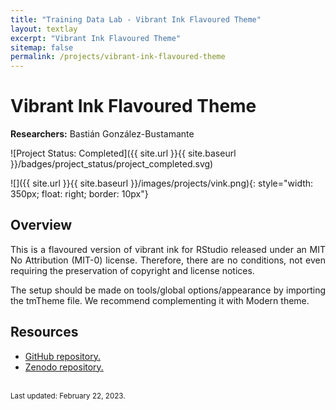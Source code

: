 ```yaml
---
title: "Training Data Lab - Vibrant Ink Flavoured Theme"
layout: textlay
excerpt: "Vibrant Ink Flavoured Theme"
sitemap: false
permalink: /projects/vibrant-ink-flavoured-theme
---
```


# Vibrant Ink Flavoured Theme

**Researchers:** Bastián González-Bustamante

![Project Status: Completed]({{ site.url }}{{ site.baseurl }}/badges/project_status/project_completed.svg)

![]({{ site.url }}{{ site.baseurl }}/images/projects/vink.png){: style="width: 350px; float: right; border: 10px"}

## Overview

<p align="justify">This is a flavoured version of vibrant ink for RStudio released under an MIT No Attribution (MIT-0) license. Therefore, there are no conditions, not even requiring the preservation of copyright and license notices.</p>

<p align="justify">The setup should be made on tools/global options/appearance by importing the tmTheme file. We recommend complementing it with Modern theme.</p>

## Resources

<ul>
<li><a href="https://github.com/bgonzalezbustamante/v-ink-flavoured" target="_blank">GitHub repository.</a></li>
<li><a href="https://doi.org/10.5281/zenodo.5703436" target="_blank">Zenodo repository.</a></li>
</ul>
<br />
<small>Last updated: February 22, 2023.</small>
